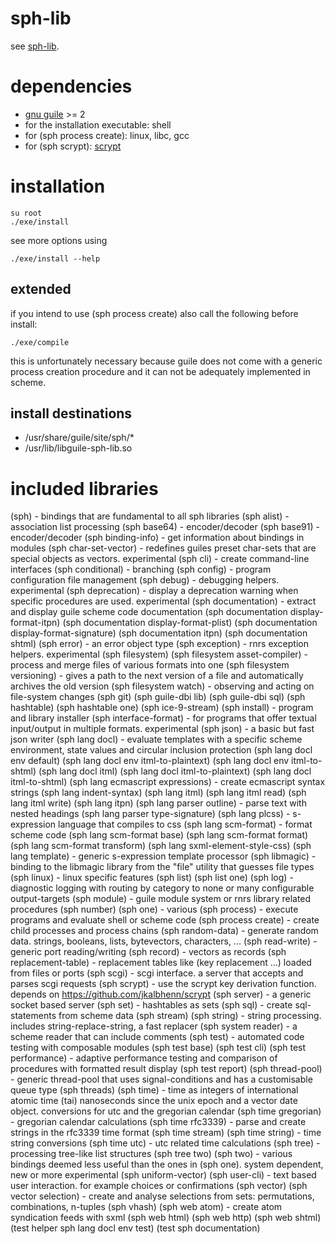 # sph-lib
see [sph-lib](http://sph.mn/content/187).
# dependencies
* [gnu guile](https://www.gnu.org/software/guile/) >= 2
* for the installation executable: shell
* for (sph process create): linux, libc, gcc
* for (sph scrypt): [scrypt](https://github.com/jkalbhenn/scrypt)
# installation
```
su root
./exe/install
```
see more options using
```
./exe/install --help
```

## extended
if you intend to use (sph process create) also call the following before install:
```
./exe/compile
```

this is unfortunately necessary because guile does not come with a generic process creation procedure and it can not be adequately implemented in scheme.

## install destinations
* /usr/share/guile/site/sph/*
* /usr/lib/libguile-sph-lib.so

# included libraries
(sph) - bindings that are fundamental to all sph libraries
(sph alist) - association list processing
(sph base64) - encoder/decoder
(sph base91) - encoder/decoder
(sph binding-info) - get information about bindings in modules
(sph char-set-vector) - redefines guiles preset char-sets that are special objects as vectors. experimental
(sph cli) - create command-line interfaces
(sph conditional) - branching
(sph config) - program configuration file management
(sph debug) - debugging helpers. experimental
(sph deprecation) - display a deprecation warning when specific procedures are used. experimental
(sph documentation) - extract and display guile scheme code documentation
(sph documentation display-format-itpn)
(sph documentation display-format-plist)
(sph documentation display-format-signature)
(sph documentation itpn)
(sph documentation shtml)
(sph error) - an error object type
(sph exception) - rnrs exception helpers. experimental
(sph filesystem)
(sph filesystem asset-compiler) - process and merge files of various formats into one
(sph filesystem versioning) - gives a path to the next version of a file and automatically archives the old version
(sph filesystem watch) - observing and acting on file-system changes
(sph git)
(sph guile-dbi lib)
(sph guile-dbi sql)
(sph hashtable)
(sph hashtable one)
(sph ice-9-stream)
(sph install) - program and library installer
(sph interface-format) - for programs that offer textual input/output in multiple formats. experimental
(sph json) - a basic but fast json writer
(sph lang docl) - evaluate templates with a specific scheme environment, state values and circular inclusion protection
(sph lang docl env default)
(sph lang docl env itml-to-plaintext)
(sph lang docl env itml-to-shtml)
(sph lang docl itml)
(sph lang docl itml-to-plaintext)
(sph lang docl itml-to-shtml)
(sph lang ecmascript expressions) - create ecmascript syntax strings
(sph lang indent-syntax)
(sph lang itml)
(sph lang itml read)
(sph lang itml write)
(sph lang itpn)
(sph lang parser outline) - parse text with nested headings
(sph lang parser type-signature)
(sph lang plcss) - s-expression language that compiles to css
(sph lang scm-format) - format scheme code
(sph lang scm-format base)
(sph lang scm-format format)
(sph lang scm-format transform)
(sph lang sxml-element-style-css)
(sph lang template) - generic s-expression template processor
(sph libmagic) - binding to the libmagic library from the "file" utility that guesses file types
(sph linux) - linux specific features
(sph list)
(sph list one)
(sph log) - diagnostic logging with routing by category to none or many configurable output-targets
(sph module) - guile module system or rnrs library related procedures
(sph number)
(sph one) - various
(sph process) - execute programs and evaluate shell or scheme code
(sph process create) - create child processes and process chains
(sph random-data) - generate random data. strings, booleans, lists, bytevectors, characters, ...
(sph read-write) - generic port reading/writing
(sph record) - vectors as records
(sph replacement-table) - replacement tables like (key replacement ...) loaded from files or ports
(sph scgi) - scgi interface. a server that accepts and parses scgi requests
(sph scrypt) - use the scrypt key derivation function. depends on https://github.com/jkalbhenn/scrypt
(sph server) - a generic socket based server
(sph set) - hashtables as sets
(sph sql) - create sql-statements from scheme data
(sph stream)
(sph string) - string processing. includes string-replace-string, a fast replacer
(sph system reader) - a scheme reader that can include comments
(sph test) - automated code testing with composable modules
(sph test base)
(sph test cli)
(sph test performance) - adaptive performance testing and comparison of procedures with formatted result display
(sph test report)
(sph thread-pool) - generic thread-pool that uses signal-conditions and has a customisable queue type
(sph threads)
(sph time) - time as integers of international atomic time (tai) nanoseconds since the unix epoch and a vector date object. conversions for utc and the gregorian calendar
(sph time gregorian) - gregorian calendar calculations
(sph time rfc3339) - parse and create strings in the rfc3339 time format
(sph time stream)
(sph time string) - time string conversions
(sph time utc) - utc related time calculations
(sph tree) - processing tree-like list structures
(sph tree two)
(sph two) - various bindings deemed less useful than the ones in (sph one). system dependent, new or more experimental
(sph uniform-vector)
(sph user-cli) - text based user interaction. for example choices or confirmations
(sph vector)
(sph vector selection) - create and analyse selections from sets: permutations, combinations, n-tuples
(sph vhash)
(sph web atom) - create atom syndication feeds with sxml
(sph web html)
(sph web http)
(sph web shtml)
(test helper sph lang docl env test)
(test sph documentation)
